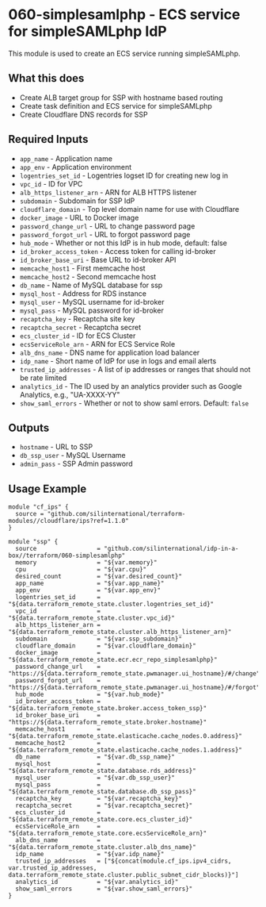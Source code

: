 # 060-simplesamlphp - ECS service for simpleSAMLphp IdP
This module is used to create an ECS service running simpleSAMLphp.

## What this does

 - Create ALB target group for SSP with hostname based routing
 - Create task definition and ECS service for simpleSAMLphp
 - Create Cloudflare DNS records for SSP

## Required Inputs

 - `app_name` - Application name
 - `app_env` - Application environment
 - `logentries_set_id` - Logentries logset ID for creating new log in
 - `vpc_id` - ID for VPC
 - `alb_https_listener_arn` - ARN for ALB HTTPS listener
 - `subdomain` - Subdomain for SSP IdP
 - `cloudflare_domain` - Top level domain name for use with Cloudflare
 - `docker_image` - URL to Docker image
 - `password_change_url` - URL to change password page
 - `password_forgot_url` - URL to forgot password page
 - `hub_mode` - Whether or not this IdP is in hub mode, default: false
 - `id_broker_access_token` - Access token for calling id-broker
 - `id_broker_base_uri` - Base URL to id-broker API
 - `memcache_host1` - First memcache host
 - `memcache_host2` - Second memcache host
 - `db_name` - Name of MySQL database for ssp
 - `mysql_host` - Address for RDS instance
 - `mysql_user` - MySQL username for id-broker
 - `mysql_pass` - MySQL password for id-broker
 - `recaptcha_key` - Recaptcha site key
 - `recaptcha_secret` - Recaptcha secret
 - `ecs_cluster_id` - ID for ECS Cluster
 - `ecsServiceRole_arn` - ARN for ECS Service Role
 - `alb_dns_name` - DNS name for application load balancer
 - `idp_name` - Short name of IdP for use in logs and email alerts
 - `trusted_ip_addresses` - A list of ip addresses or ranges that should not be rate limited
 - `analytics_id` - The ID used by an analytics provider such as Google Analytics, e.g., "UA-XXXX-YY"
 - `show_saml_errors` - Whether or not to show saml errors. Default: `false`

## Outputs

 - `hostname` - URL to SSP
 - `db_ssp_user` - MySQL Username
 - `admin_pass` - SSP Admin password

## Usage Example

```hcl
module "cf_ips" {
  source = "github.com/silinternational/terraform-modules//cloudflare/ips?ref=1.1.0"
}

module "ssp" {
  source                 = "github.com/silinternational/idp-in-a-box//terraform/060-simplesamlphp"
  memory                 = "${var.memory}"
  cpu                    = "${var.cpu}"
  desired_count          = "${var.desired_count}"
  app_name               = "${var.app_name}"
  app_env                = "${var.app_env}"
  logentries_set_id      = "${data.terraform_remote_state.cluster.logentries_set_id}"
  vpc_id                 = "${data.terraform_remote_state.cluster.vpc_id}"
  alb_https_listener_arn = "${data.terraform_remote_state.cluster.alb_https_listener_arn}"
  subdomain              = "${var.ssp_subdomain}"
  cloudflare_domain      = "${var.cloudflare_domain}"
  docker_image           = "${data.terraform_remote_state.ecr.ecr_repo_simplesamlphp}"
  password_change_url    = "https://${data.terraform_remote_state.pwmanager.ui_hostname}/#/change"
  password_forgot_url    = "https://${data.terraform_remote_state.pwmanager.ui_hostname}/#/forgot"
  hub_mode               = "${var.hub_mode}"
  id_broker_access_token = "${data.terraform_remote_state.broker.access_token_ssp}"
  id_broker_base_uri     = "https://${data.terraform_remote_state.broker.hostname}"
  memcache_host1         = "${data.terraform_remote_state.elasticache.cache_nodes.0.address}"
  memcache_host2         = "${data.terraform_remote_state.elasticache.cache_nodes.1.address}"
  db_name                = "${var.db_ssp_name}"
  mysql_host             = "${data.terraform_remote_state.database.rds_address}"
  mysql_user             = "${var.db_ssp_user}"
  mysql_pass             = "${data.terraform_remote_state.database.db_ssp_pass}"
  recaptcha_key          = "${var.recaptcha_key}"
  recaptcha_secret       = "${var.recaptcha_secret}"
  ecs_cluster_id         = "${data.terraform_remote_state.core.ecs_cluster_id}"
  ecsServiceRole_arn     = "${data.terraform_remote_state.core.ecsServiceRole_arn}"
  alb_dns_name           = "${data.terraform_remote_state.cluster.alb_dns_name}"
  idp_name               = "${var.idp_name}"
  trusted_ip_addresses   = ["${concat(module.cf_ips.ipv4_cidrs, var.trusted_ip_addresses, data.terraform_remote_state.cluster.public_subnet_cidr_blocks)}"]
  analytics_id           = "${var.analytics_id}"
  show_saml_errors       = "${var.show_saml_errors}"
}
```
